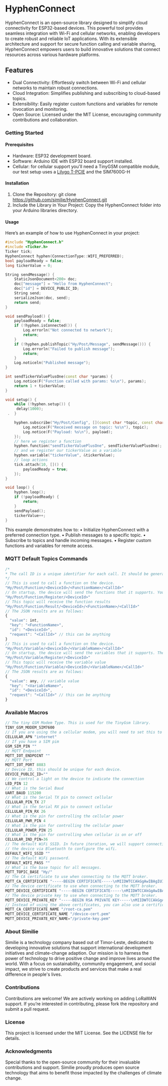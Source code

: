 # HyphenConnect

HyphenConnect is an open-source library designed to simplify cloud connectivity for ESP32-based devices. This powerful tool provides seamless integration with Wi-Fi and cellular networks, enabling developers to create robust and reliable IoT applications. With its extensible architecture and support for secure function calling and variable sharing, HyphenConnect empowers users to build innovative solutions that connect resources across various hardware platforms.

## Features

- Dual Connectivity: Effortlessly switch between Wi-Fi and cellular networks to maintain robust connections.
- Cloud Integration: Simplifies publishing and subscribing to cloud-based topics.
- Extensibility: Easily register custom functions and variables for remote invocation and monitoring.
- Open Source: Licensed under the MIT License, encouraging community contributions and collaboration.

### Getting Started

#### Prerequisites

- Hardware: ESP32 development board.
- Software: Arduino IDE with ESP32 board support installed.
- Cellular: for cellular support you'll need a TinyGSM compatible module, our test setup uses a [Lilygo T-PCIE](https://www.lilygo.cc/products/a-t-pcie) and the SIM7600G-H

#### Installation

1. Clone the Repository: git clone https://github.com/similie/HyphenConnect.git
2. Include the Library in Your Project: Copy the HyphenConnect folder into your Arduino libraries directory.

#### Usage

Here’s an example of how to use HyphenConnect in your project:

```cpp
#include "HyphenConnect.h"
#include <Ticker.h>
Ticker tick;
HyphenConnect hyphen(ConnectionType::WIFI_PREFERRED);
bool payloadReady = false;
long tickerValue = 0;

String sendMessage() {
	StaticJsonDocument<200> doc;
	doc["message"] = "Hello from HyphenConnect";
	doc["id"] = DEVICE_PUBLIC_ID;
	String send;
	serializeJson(doc, send);
	return send;
}

void sendPayload() {
	payloadReady = false;
	if (!hyphen.isConnected()) {
		Log.errorln("Not connected to network");
		return;
	}
	if (!hyphen.publishTopic("Hy/Post/Message", sendMessage())) {
		Log.errorln("Failed to publish message");
		return;
	}
	Log.noticeln("Published message");
}

int sendTickerValuePlusOne(const char *params) {
	Log.notice(F("Function called with params: %s\n"), params);
	return 1 + tickerValue;
}

void setup() {
	while (!hyphen.setup()) {
	 delay(1000);
 .  }

	hyphen.subscribe("Hy/Post/Config", [](const char *topic, const char *payload) {
		Log.notice(F("Received message on topic: %s\n"), topic);
		Log.notice(F("Payload: %s\n"), payload);
	});
	// here we register a function
	hyphen.function("sendTickerValuePlusOne", sendTickerValuePlusOne);
	// and we register our tickerValue as a variable
	hyphen.variable("tickerValue", &tickerValue);
	// loop actions
	tick.attach(10, []() {
		payloadReady = true;
	});
}

void loop() {
	hyphen.loop();
	if (!payloadReady) {
		return;
	}
	sendPayload();
	tickerValue++;
}
```

This example demonstrates how to:
• Initialize HyphenConnect with a preferred connection type.
• Publish messages to a specific topic.
• Subscribe to topics and handle incoming messages.
• Register custom functions and variables for remote access.

### MQTT Default Topics Commands

```javascript
/*
* The call ID is a unique identifier for each call. It should be generated by the calling application and sent to the request.
*/
// This is used to call a function on the device.
"Hy/Post/Function/<DeviceId>/<FunctionName>/<CallId>"
// On startup, the device will send the functions that it supports. Your application should retain these. Note the devices sends these one at a time
"Hy/Post/Function/Register/<DeviceId>"
// This topic will receive the function results
"Hy/Post/Function/Result/<DeviceId>/<FunctionName>/<CallId>"
// The JSON results are as follows:
{
  "value": int,
  "key": "<FunctionName>",
  "id": "<DeviceId>",
  "request": "<CallId>" // this can be anything
}
// This is used to call a function on the device.
"Hy/Post/Variable/<DeviceId>/<VariableName>/<CallId>"
// On startup, the device will send the variables that it supports. These can be stored by your application. Note the device sends these one at a time
"Hy/Post/Variable/Register/<DeviceId>"
// This topic will receive the variable value
"Hy/Post/Function/Variable/<DeviceId>/<VariableName>/<CallId>"
// The JSON results are as follows:
{
  "value": any, // variable value
  "key": "<VariableName>",
  "id": "<DeviceId>",
  "request": "<CallId>" // this can be anything
}
```

### Available Macros

```cpp
// The tiny GSM Modem Type. This is used for the TinyGsm library.
TINY_GSM_MODEM_SIM7600
// If you are using the a cellular modem, you will need to set this to the APN of your cellular network
CELLULAR_APN "internet"
// If you have a SIM pim
GSM_SIM_PIN ""
// MQTT Endpoint
MQTT_IOT_ENDPOINT ""
// MQTT Port
MQTT_IOT_PORT 8883
// Device ID, this should be unique for each device.
DEVICE_PUBLIC_ID=""
// We control a light on the device to indicate the connection
LED_PIN 12
// What is the Serial Baud
UART_BAUD 115200
// What is the Serial TX pin to connect cellular
CELLULAR_PIN_TX 27
// What is the Serial RX pin to connect cellular
CELLULAR_PIN_RX 26
// What is the pin for controlling the cellular power
CELLULAR_PWR_PIN 4
// What is the pin for controlling the cellular power
CELLULAR_POWER_PIN 25
// What is the pin for controlling when cellular is on or off
CELLULAR_IND_PIN=36
// The default WiFi SSID. In future iteration, we will support connecting to
// the device via Bluetooth to configure the wifi.
DEFAULT_WIFI_SSID ""
// The default WiFi password.
DEFAULT_WIFI_PASS ""
// What is the base topic for all messages.
MQTT_TOPIC_BASE "Hy/"
// The CA certificate to use when connecting to the MQTT broker.
MQTT_CA_CERTIFICATE "-----BEGIN CERTIFICATE-----\nMIIDWTCCAkGgAwIBAgIUI7z\n-----END CERTIFICATE-----\n"
// The device certificate to use when connecting to the MQTT broker.
MQTT_DEVICE_CERTIFICATE "-----BEGIN CERTIFICATE-----\nMIIDWTCCAkGgAwIBAgIUI7z\n-----END CERTIFICATE-----\n"
// The device private key to use when connecting to the MQTT broker.
MQTT_DEVICE_PRIVATE_KEY "-----BEGIN RSA PRIVATE KEY-----\nMIIDWTCCAkGgAwIBAgIUI7z\n-----END RSA PRIVATE KEY-----\n"
// Instead of using the above certificates, you can also use a certificate and private key file directly. In PlatformIO these files exist in the `data` folder.
MQTT_CA_CERTIFICATE_NAME "/root-ca.pem"
MQTT_DEVICE_CERTIFICATE_NAME "/device-cert.pem"
MQTT_DEVICE_PRIVATE_KEY_NAME="/private-key.pem"
```

### About Similie

Similie is a technology company based out of Timor-Leste, dedicated to developing innovative solutions that support international development initiatives and climate-change adaption. Our mission is to harness the power of technology to drive positive change and improve lives around the world. With a focus on sustainability, community engagement, and social impact, we strive to create products and services that make a real difference in people's lives.

### Contributions

Contributions are welcome! We are actively working on adding LoRaWAN support. If you’re interested in contributing, please fork the repository and submit a pull request.

### License

This project is licensed under the MIT License. See the LICENSE file for details.

### Acknowledgments

Special thanks to the open-source community for their invaluable contributions and support. Similie proudly produces open source technology that aims to benefit those impacted by the challenges of climate change.
